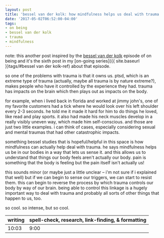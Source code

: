 ```yaml
---
layout: post
title: 'bessel van der kolk: how mindfulness helps us deal with trauma'
date: '2017-05-02T06:52:00-04:00'
tags:
- on being
- bessel van der kolk
- trauma
- mindfulness
--- 
```


note: this another post inspired by the [bessel van der kolk][interview] episode of on being and it's the sixth post in my [on-going series]({{ site.baseurl }}tags/#bessel van der kolk-ref) about that episode.

so one of the problems with trauma is that it owns us. ptsd, which is an extreme type of trauma (actually, maybe all trauma is by nature extreme?), makes people who have it controlled by the experience they had. trauma has impacts on the brain which then plays out as impacts on the body. 

for example, when i lived back in florida and worked at jimmy john's, one of my favorite customers had a tick where he would look over his left shoulder every 2-3 seconds. he told me it made it hard for him to do things he loved, like read and play sports. it also had made his neck muscles develop in a really visibly uneven way, which made him self-conscious. and those are just two little examples. i can think of cases, especially considering sexual and mental traumas that had other catastrophic impacts. 

something bessel studies that is hopeful/helpful in this space is how mindfulness can actually help deal with trauma. he says mindfulness helps us be in our bodies in a way that lets us sense it. and this allows us to understand that things our body feels aren't actually our body. pain is something that the body is feeling but the pain itself isn't actually us! 

this sounds minor (or maybe just a little unclear – i'm not sure if i explained that well) but if we can begin to sense our triggers, we can start to resist them. this can begin to reverse the process by which trauma controls our body by way of our brain. being able to control this linkage is a hugely important way to deal with trauma and probably all sorts of other things that happen to us, too.

so cool. so intense, but so cool. 


[interview]: https://onbeing.org/programs/bessel-van-der-kolk-how-trauma-lodges-in-the-body/

<table>
	<thead>
		<tr>
			<th>writing</th>
			<th>spell-check, research, link-finding, & formatting</th>
		</tr>
	</thead>
	<tbody>
		<tr>
			<td>10:03</td>
			<td>9:00</td>
		</tr>
	</tbody>
</table>